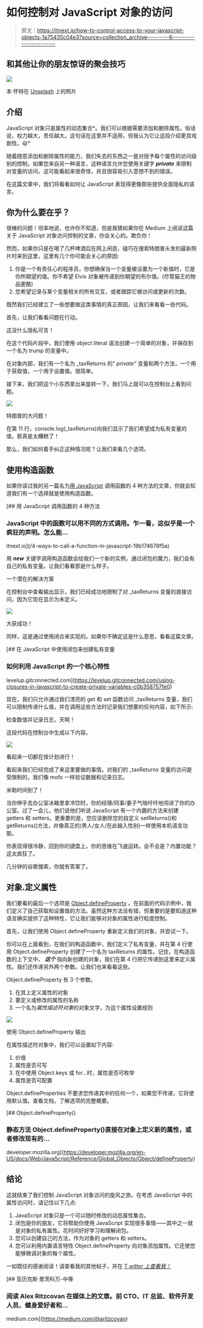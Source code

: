 # 如何控制对 JavaScript 对象的访问

> 原文：<https://itnext.io/how-to-control-access-to-your-javascript-objects-1a75435c04e3?source=collection_archive---------6----------------------->

## 和其他让你的朋友惊讶的聚会技巧

![](img/8cd0b686c7cfe048d24a0fbc83979341.png)

本·怀特在 [Unsplash](https://unsplash.com?utm_source=medium&utm_medium=referral) 上的照片

## 介绍

JavaScript 对象只是属性的动态集合*。我们可以根据需要添加和删除属性。俗话说，权力越大，责任越大。这句话在这里并不适用，但我认为它让这段介绍更具戏剧性。😃*

随着随意添加和删除属性的能力，我们失去的东西之一是对授予每个属性的访问级别的控制。如果您来自另一种语言，这种语言允许您使用关键字 ***private*** 来限制对变量的访问，这可能看起来很奇怪，并且很容易引入意想不到的错误。

在这篇文章中，我们将看看如何让 JavaScript 表现得更像那些提供全面隐私的语言。

## 你为什么要在乎？

很棒的问题！坦率地说，也许你不知道，但是我猜如果你在 Medium 上阅读这篇关于 JavaScript 对象访问控制的文章，你会关心的。欺负你！

然而，如果你只是在喝了几杯啤酒后在网上闲逛，碰巧在搜索特朗普头发的最新照片时来到这里，这里有几个你可能会关心的原因:

1.  你是一个有责任心的程序员，你想确保当一个变量被设置为一个新值时，它是你所期望的值。你不希望 Elvis 对象被传递到你期望的布尔值。(尽管猫王的物品更酷)
2.  您希望记录与某个变量相关的所有交互，或者跟踪它被访问或更新的次数。

既然我们已经建立了一些想要做这类事情的真正原因，让我们来看看一些代码。

首先，让我们看看问题在行动。

这没什么隐私可言！

在这个代码片段中，我们使用 object literal 语法创建一个简单的对象，并保存到一个名为 trump 的变量中。

在对象内部，我们有一个名为 _taxReturns 的" *private"* 变量和两个方法，一个用于获取值，一个用于设置值。很简单。

接下来，我们把这个小东西拿出来旋转一下，我们马上就可以在控制台上看到问题。

![](img/e776e6f28f3f5aa788b7374ade8974db.png)

特朗普的大问题！

在第 11 行，console.log(_taxReturns)向我们显示了我们希望成为私有变量的值。那真是太糟糕了！

那么，我们如何着手纠正这种情况呢？让我们来看几个选项。

## 使用构造函数

如果你读过我的另一篇名为[用 JavaScript](/4-ways-to-call-a-function-in-javascript-19b174678f5a) 调用函数的 4 种方法的文章，你就会知道我们有一个选择就是使用构造函数。

[](/4-ways-to-call-a-function-in-javascript-19b174678f5a) [## 用 JavaScript 调用函数的 4 种方法

### JavaScript 中的函数可以用不同的方式调用。乍一看，这似乎是一个疯狂的声明。怎么能…

itnext.io](/4-ways-to-call-a-function-in-javascript-19b174678f5a) 

用 ***new*** 关键字调用构造函数会给我们一个新的实例，通过闭包的魔力，我们会有自己的私有变量。让我们看看那是什么样子。

一个潜在的解决方案

在控制台中查看输出显示，我们已经成功地限制了对 _taxReturns 变量的直接访问，因为它现在显示为未定义。

![](img/24b9d2577999de50e2283bae89268665.png)

大获成功！

同样，这是通过使用闭合来实现的。如果你不确定这是什么意思，看看这篇文章。

[](https://levelup.gitconnected.com/using-closures-in-javascript-to-create-private-variables-c0b358757fe0) [## 在 JavaScript 中使用闭包来创建私有变量

### 如何利用 JavaScript 的一个核心特性

levelup.gitconnected.com](https://levelup.gitconnected.com/using-closures-in-javascript-to-create-private-variables-c0b358757fe0) 

现在，我们只允许通过我们漂亮的 get 和 set 函数访问 _taxReturns 变量，我们可以限制传递什么值，并在调用这些方法时记录我们想要的任何内容，如下所示:

检查数值并记录日志，天啊！

这段代码在控制台中生成以下内容。

![](img/967a35730c7ce166ac57ae4641e94ad1.png)

看起来一切都在按计划进行！

看起来我们已经完成了来这里要做的事情。对我们的 _taxReturns 变量的访问是受限制的，我们像 mofo 一样验证数据和记录日志。

米勒时间到了！

当你伸手去办公室冰箱里拿冷饮时，你的经理/同事/妻子气喘吁吁地闯进了你的办公室。过了一会儿，他们说他们听说 JavaScript 有一个内置的方法来创建 getters 和 setters。更重要的是，您应该删除您的自定义 setReturns()和 getReturns()方法，并像真正的(男人/女人/在此输入性别)一样使用本机语言功能。

你表现得很冷静，回到你的键盘上，你的思维在飞速运转。会不会是？内置功能？这太疯狂了。

几分钟的谷歌搜索，你就有答案了。

## 对象.定义属性

我们要看的最后一个选项是 [Object.defineProperty](https://developer.mozilla.org/en-US/docs/Web/JavaScript/Reference/Global_Objects/Object/defineProperty) 。在前面的代码示例中，我们定义了自己获取和设置值的方法。虽然这种方法没有错，但重要的是要知道这种语言确实提供了这种特性，它让我们能够对对象的属性进行粒度控制。

首先，让我们使用 Object.defineProperty 重新定义我们的对象，并尝试一下。

你可以在上面看到，在我们的构造函数中，我们定义了私有变量，并在第 4 行使用 Object.defineProperty 创建了一个名为 taxReturns 的属性。记住，在构造函数的上下文中， ***这个*** 指向新创建的对象，我们在第 4 行把它传递到这里来定义属性。我们还传递另外两个参数。让我们也来看看这些。

Object.defineProperty 有 3 个参数。

1.  在其上定义属性的对象
2.  要定义或修改的属性的名称
3.  一个名为*属性描述符对象*的对象文字，为这个属性设置规则

![](img/010ead7ce4142234084bb58c0ba9fe67.png)

使用 Object.defineProperty 输出

在属性描述符对象中，我们可以设置如下内容:

1.  价值
2.  属性是否可写
3.  在中使用 Object.keys 或 for…时，属性是否可枚举
4.  属性是否可配置

Object.defineProperties 不要求您传递其中的任何一个，如果您不传递，它将使用默认值。查看文档，了解选项的完整概要。

[](https://developer.mozilla.org/en-US/docs/Web/JavaScript/Reference/Global_Objects/Object/defineProperty) [## Object.defineProperty()

### 静态方法 Object.defineProperty()直接在对象上定义新的属性，或者修改现有的…

developer.mozilla.org](https://developer.mozilla.org/en-US/docs/Web/JavaScript/Reference/Global_Objects/Object/defineProperty) 

## 结论

这就结束了我们控制 JavaScript 对象访问的旋风之旅。在考虑 JavaScript 中的属性访问时，请记住以下几点:

1.  JavaScript 对象只是一个可以随时修改的动态属性集合。
2.  闭包是你的朋友，它将帮助你使用 JavaScript 实现很多事情——其中之一就是对象的私有属性。花时间好好学习和理解闭包。
3.  您可以创建自己的方法，作为对象的 getters 和 setters。
4.  您可以利用内置语言特性 Object.defineProperty 向对象添加属性。它还使您能够微调对象的每个属性。

一如既往的感谢阅读！请查看我的其他帖子，并在 [T *witter 上查看我！*](https://twitter.com/aritzcovan)

[](https://medium.com/@aritzcovan) [## 亚历克斯·里茨科万-中等

### 阅读 Alex Ritzcovan 在媒体上的文章。前 CTO、IT 总监、软件开发人员、健身爱好者和…

medium.com](https://medium.com/@aritzcovan)